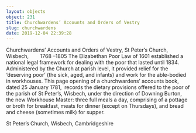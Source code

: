 ```yaml
---
layout: objects
object: 231
title: Churchwardens’ Accounts and Orders of Vestry
slug: churchwardens
date: 2019-12-04 22:39:28
---
```

Churchwardens’ Accounts and Orders of Vestry, St Peter’s Church, Wisbech,        1768 –1805  The Elizabethan Poor Law of 1601 established a national legal framework for dealing with the poor that lasted until 1834. Administered by the Church at parish level, it provided relief for the ‘deserving poor’ (the sick, aged, and infants) and work for the able-bodied in workhouses.  This page opening of a churchwardens’  accounts book, dated 25 January 1781,  records the dietary provisions offered to the poor of the parish of St Peter’s, Wisbech, under the direction of Downing Burton, the new Workhouse Master: three full meals a day, comprising of a pottage or broth for breakfast, meats for dinner (except on Thursdays), and bread and cheese (sometimes milk) for supper.

St Peter’s Church, Wisbech, Cambridgeshire
